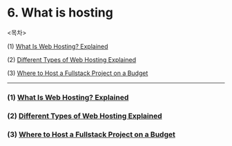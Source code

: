 # 6. What is hosting

<목차>

(1) [What Is Web Hosting? Explained](#1-what-is-web-hosting-explainedhttpsyoutubehtby9-yggb0)

(2) [Different Types of Web Hosting Explained](#2-different-types-of-web-hosting-explainedhttpsyoutubeaxvzyzw8geg)

(3) [Where to Host a Fullstack Project on a Budget](#3-where-to-host-a-fullstack-project-on-a-budgethttpsyoutubekx1nyyjs7q)

---

### (1) [What Is Web Hosting? Explained](https://youtu.be/htbY9-yggB0)

### (2) [Different Types of Web Hosting Explained](https://youtu.be/AXVZYzw8geg)

### (3) [Where to Host a Fullstack Project on a Budget](https://youtu.be/Kx_1NYYJS7Q)
